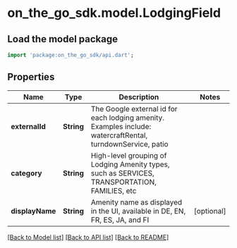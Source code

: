 # on_the_go_sdk.model.LodgingField

## Load the model package
```dart
import 'package:on_the_go_sdk/api.dart';
```

## Properties
Name | Type | Description | Notes
------------ | ------------- | ------------- | -------------
**externalId** | **String** | The Google external id for each lodging amenity. Examples include: watercraftRental, turndownService, patio | 
**category** | **String** | High-level grouping of Lodging Amenity types, such as SERVICES, TRANSPORTATION, FAMILIES, etc | 
**displayName** | **String** | Amenity name as displayed in the UI, available in DE, EN, FR, ES, JA, and FI | [optional] 

[[Back to Model list]](../README.md#documentation-for-models) [[Back to API list]](../README.md#documentation-for-api-endpoints) [[Back to README]](../README.md)


